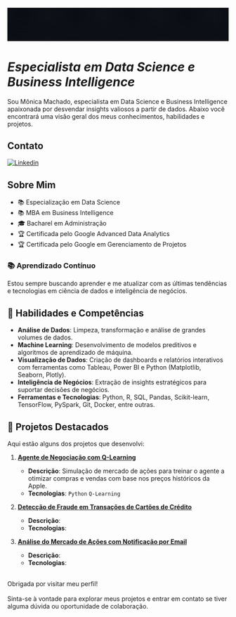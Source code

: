 ![Especialista em Data Science e Business Intelligence](capa-seja-capaz.gif)
# *Especialista em Data Science e Business Intelligence*



Sou Mônica Machado, especialista em Data Science e Business Intelligence apaixonada por desvendar insights valiosos a partir de dados. 
Abaixo você encontrará uma visão geral dos meus conhecimentos, habilidades e projetos.

## Contato
[![Linkedin](https://img.shields.io/badge/-monicaalessandra-blue?style=flat-square&logo=Linkedin&logoColor=white&link=LINK-DO-SEU-LINKEDIN)](https://www.linkedin.com/in/monicaalessandra/)

## Sobre Mim

- 📚 Especialização em Data Science
- 📚 MBA em Business Intelligence
- 🎓 Bacharel em Administração
- 🏆 Certificada pelo Google Advanced Data Analytics
- 🏆 Certificada pelo Google em Gerenciamento de Projetos

### 📚 Aprendizado Contínuo

Estou sempre buscando aprender e me atualizar com as últimas tendências e tecnologias em ciência de dados e inteligência de negócios. 
  
## 🚀 Habilidades e Competências

- **Análise de Dados**: Limpeza, transformação e análise de grandes volumes de dados.
- **Machine Learning**: Desenvolvimento de modelos preditivos e algoritmos de aprendizado de máquina.
- **Visualização de Dados**: Criação de dashboards e relatórios interativos com ferramentas como Tableau, Power BI e Python (Matplotlib, Seaborn, Plotly).
- **Inteligência de Negócios**: Extração de insights estratégicos para suportar decisões de negócios.
- **Ferramentas e Tecnologias**: Python, R, SQL, Pandas, Scikit-learn, TensorFlow, PySpark, Git, Docker, entre outras.

## 📂 Projetos Destacados

Aqui estão alguns dos projetos que desenvolvi:

1. [**Agente de Negociação com Q-Learning**](https://github.com/monicamachadodev/Agente-de-negocios)
   - **Descrição**: Simulação de mercado de ações para treinar o agente a otimizar compras e vendas com base nos preços históricos da Apple.
   - **Tecnologias**: `Python` `Q-Learning`

2. [**Detecção de Fraude em Transações de Cartões de Crédito**](https://github.com/monicamachadodev/Deteccao-fraude-cartao-credito)
   - **Descrição**:
   - **Tecnologias**:
     
3. [**Análise do Mercado de Ações com Notificação por Email**](https://github.com/monicamachadodev/projeto-analise-de-dados-financeiros)
   - **Descrição**:
   - **Tecnologias**:
<br>
Obrigada por visitar meu perfil!
<br><br>
Sinta-se à vontade para explorar meus projetos e entrar em contato se tiver alguma dúvida ou oportunidade de colaboração.


<!-- [![Badge de Data Science](https://img.shields.io/badge/Data%20Science-Enthusiast-blue)](https://github.com/monicamachadodev) --!>

